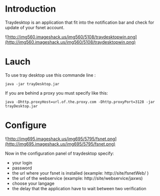 # Introduction #

Traydesktop is an application that fit into the notification bar and check for update of your fsnet account.



![http://img560.imageshack.us/img560/5108/traydesktopwin.png](http://img560.imageshack.us/img560/5108/traydesktopwin.png)

# Lauch #

To use tray desktop use this commande line :

```
java -jar trayDesktop.jar
```


If you are behind a proxy you must specify like this:

```
java -Dhttp.proxyHost=url.of.the.proxy.com -Dhttp.proxyPort=3128 -jar trayDesktop.jar
```

# Configure #

![http://img695.imageshack.us/img695/5795/fsnet.png](http://img695.imageshack.us/img695/5795/fsnet.png)

Now in the configuration panel of traydesktop specify:
  * your login
  * password
  * the url where your fsnet is installed (example: http://site/fsnetWeb/ )
  * the url of the webservice (example: http://site/webservice/jaxws)
  * choose your langage
  * the delay that the application have to wait between two verification